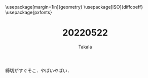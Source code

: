 ﻿---
title: 20220522
yesterday: 20220521
tomorrow: 20220523
days: 877
author: Takala
header-includes:
  - \usepackage[margin=1in]{geometry}
  - \usepackage[ISO]{diffcoeff}
  - \usepackage{pxfonts}
---



締切がすぐそこ．やばいやばい．

